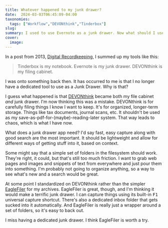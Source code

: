 ```yaml
---
title: Whatever happened to my junk drawer?
date:  2024-03-03T06:45:09-04:00
taxonomies:
  tags: ["Workflow","DEVONthink","Tinderbox"]
slug: 
summary: I used to use Evernote as a junk drawer. Now what should I use?
cover:
  image: 
---
```



In a post from 2013, [Digital Recordkeeping](https://archive.baty.net/2013/digital-recordkeeping/), I summed up my tools like this:

> Tinderbox is my notebook. Evernote is my junk drawer. DEVONthink is my filing cabinet.

I was onto something back then. It has occurred to me is that I no longer have a dedicated tool to use as a Junk Drawer. Why is that?

I guess what happened is that [DEVONthink](https://www.devontechnologies.com/apps/devonthink) became both my file cabinet *and* junk drawer. I'm now thinking this was a mistake. DEVONthink is for carefully filing things I know I want to keep. It's for organized, longer-term storage. Things like tax documents, journal scans, etc. It shouldn't be used as my save-as-pdf-for-(maybe)-reading-later system. That way leads to chaos, which is what I have now.

What does a junk drawer app need? I'd say fast, easy capture along with good search are the most important. It should be lightweight and allow for different ways of getting stuff into it, based on context.

Some might say that a simple set of folders in the filesystem should work. They're right, it could, but that's still too much friction. I want to grab web pages and images and snippets of text from everywhere and just pour them into something. I'm probably not going to organize anything, so a way to see what's new and a search would be great.

At some point I standardized on DEVONthink rather than the simpler [EagleFiler](https://c-command.com/eaglefiler/) for my archives. EagleFiler is great, though, and I'm thinking it would make a terrific junk drawer. I can capture things using its built-in <kbd><kbd>F1</kbd></kbd> universal capture shortcut. There's also a dedicated inbox folder that gets sucked into it automatically. And EagleFiler is really just a wrapper around a set of folders, so it's easy to back out.

I miss having a dedicated junk drawer. I think EagleFiler is worth a try.

